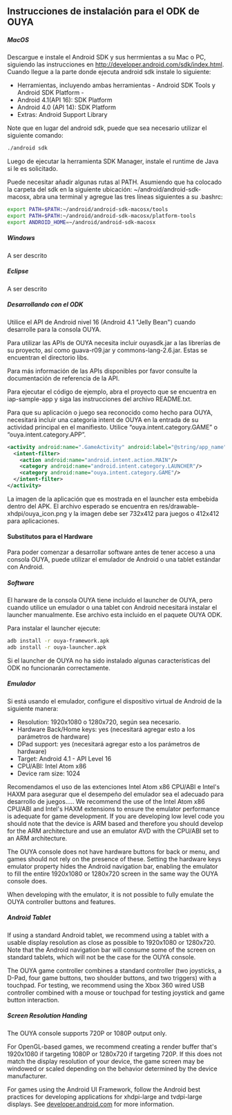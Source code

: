 ## Instrucciones de instalación para el ODK de OUYA

##### MacOS
Descargue e instale el  Android SDK y sus herrmientas a su Mac o PC, siguiendo las instrucciones en http://developer.android.com/sdk/index.html. Cuando llegue a la parte donde ejecuta android sdk instale lo siguiente:
- Herramientas, incluyendo ambas herramientas - Android SDK Tools y Android SDK Platform -
- Android 4.1(API 16): SDK Platform
- Android 4.0 (API 14): SDK Platform
- Extras: Android Support Library

Note que en lugar del android sdk, puede que sea necesario utilizar el siguiente comando:
```bash
./android sdk
```

Luego de ejecutar la herramienta SDK Manager, instale el runtime de Java  si le es solicitado.

Puede necesitar añadir algunas rutas al PATH. Asumiendo que ha colocado la carpeta del sdk  en la siguiente ubicación: ~/android/android-sdk-macosx, abra una terminal y agregue las tres líneas siguientes a su .bashrc:
```bash
export PATH=$PATH:~/android/android-sdk-macosx/tools
export PATH=$PATH:~/android/android-sdk-macosx/platform-tools
export ANDROID_HOME=~/android/android-sdk-macosx
```

##### Windows
A ser descrito

##### Eclipse
A ser descrito

##### Desarrollando con el ODK
Utilice el API de Android nivel 16 (Android 4.1 "Jelly Bean") cuando desarrolle para la consola OUYA.

Para utilizar las APIs de OUYA necesita incluir ouyasdk.jar a las librerías de su proyecto, así como guava-r09.jar y commons-lang-2.6.jar. Estas se encuentran el directorio libs.

Para más información de las APIs disponibles por favor consulte la documentación de referencia de la API.

Para ejecutar el código de ejemplo, abra el proyecto que se encuentra en iap-sample-app y siga las instrucciones del archivo README.txt.

Para que su aplicación o juego sea reconocido como hecho para OUYA, necesitará incluir una categoria intent de OUYA en la entrada de su actividad principal en el manifiesto. Utilice “ouya.intent.category.GAME” o “ouya.intent.category.APP”.
```xml
<activity android:name=".GameActivity" android:label="@string/app_name">
  <intent-filter>
    <action android:name="android.intent.action.MAIN"/>
    <category android:name="android.intent.category.LAUNCHER"/>
    <category android:name="ouya.intent.category.GAME"/>
  </intent-filter>
</activity>
```

La imagen de la aplicación que es mostrada en el launcher esta embebida dentro del APK. El archivo esperado se encuentra en res/drawable-xhdpi/ouya_icon.png y la imagen debe ser 732x412 para juegos o 412x412 para aplicaciones.

#### Substitutos para el Hardware

Para poder comenzar a desarrollar software antes de tener acceso a una consola OUYA, puede utilizar el emulador de Android o una tablet estándar con Android.


##### Software

El harware de la consola OUYA tiene incluido el launcher de OUYA, pero cuando utilice un emulador o una tablet con Android necesitará instalar el launcher manualmente. Ese archivo esta incluido en el paquete OUYA ODK.

Para instalar el launcher ejecute:
```bash
adb install -r ouya-framework.apk
adb install -r ouya-launcher.apk
```

Si el launcher de OUYA no ha sido instalado algunas características del ODK no funcionarán correctamente.

##### Emulador

Si está usando el emulador, configure el dispositivo virtual de Android de la siguiente manera:
- Resolution: 1920x1080 o 1280x720, según sea necesario.
- Hardware Back/Home keys: yes (necesitará agregar esto a los parámetros de hardware)
- DPad support: yes (necesitará agregar esto a los parámetros de hardware)
- Target: Android 4.1 - API Level 16
- CPU/ABI: Intel Atom x86
- Device ram size: 1024

Recomendamos el uso de las extenciones Intel Atom x86 CPU/ABI e Intel's HAXM para asegurar que el desempeño del emulador sea el adecuado para desarrollo de juegos.....
We recommend the use of the Intel Atom x86 CPU/ABI and Intel's HAXM extensions to ensure the emulator performance is adequate for game development. If you are developing low level code you should note that the device is ARM based and therefore you should develop for the ARM architecture and use an emulator AVD with the CPU/ABI set to an ARM architecture.

The OUYA console does not have hardware buttons for back or menu, and games should not rely on the presence of these. Setting the hardware keys emulator property hides the Android navigation bar, enabling the emulator to fill the entire 1920x1080 or 1280x720 screen in the same way the OUYA console does.

When developing with the emulator, it is not possible to fully emulate the OUYA controller buttons and features. 

##### Android Tablet

If using a standard Android tablet, we recommend using a tablet with a usable display resolution as close as possible to 1920x1080 or 1280x720. Note that the Android navigation bar will consume some of the screen on standard tablets, which will not be the case for the OUYA console.

The OUYA game controller combines a standard controller (two joysticks, a D-Pad, four game buttons, two shoulder buttons, and two triggers) with a touchpad. For testing, we recommend using the Xbox 360 wired USB controller combined with a mouse or touchpad for testing joystick and game button interaction. 

##### Screen Resolution Handing

The OUYA console supports 720P or 1080P output only.

For OpenGL-based games, we recommend creating a render buffer that's 1920x1080 if targeting 1080P or 1280x720 if targeting 720P. If this does not match the display resolution of your device, the game screen may be windowed or scaled depending on the behavior determined by the device manufacturer.

For games using the Android UI Framework, follow the Android best practices for developing applications for xhdpi-large and tvdpi-large displays. See [developer.android.com](http://developer.android.com) for more information.
